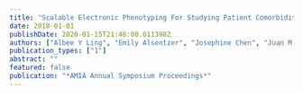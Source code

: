 ```yaml
---
title: "Scalable Electronic Phenotyping For Studying Patient Comorbidities"
date: 2018-01-01
publishDate: 2020-01-15T21:46:00.011398Z
authors: ["Albee Y Ling", "Emily Alsentzer", "Josephine Chen", "Juan M Banda", "Suzanne Tamang", "Evan Minty"]
publication_types: ["1"]
abstract: ""
featured: false
publication: "*AMIA Annual Symposium Proceedings*"
---
```


